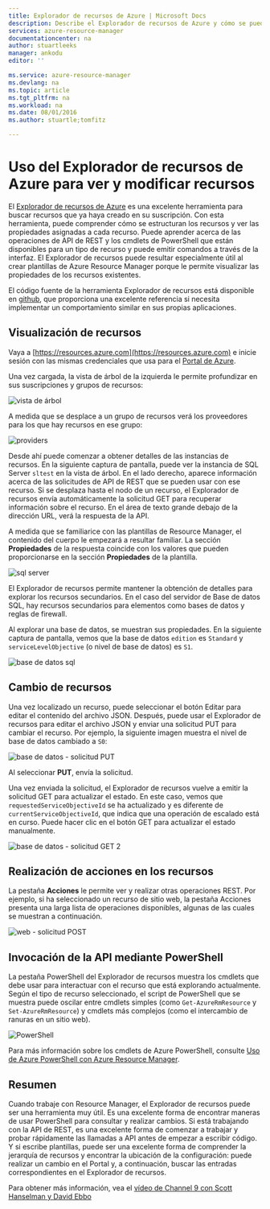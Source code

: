 ```yaml
---
title: Explorador de recursos de Azure | Microsoft Docs
description: Describe el Explorador de recursos de Azure y cómo se puede usar para ver y actualizar las implementaciones mediante Azure Resource Manager.
services: azure-resource-manager
documentationcenter: na
author: stuartleeks
manager: ankodu
editor: ''

ms.service: azure-resource-manager
ms.devlang: na
ms.topic: article
ms.tgt_pltfrm: na
ms.workload: na
ms.date: 08/01/2016
ms.author: stuartle;tomfitz

---
```

# Uso del Explorador de recursos de Azure para ver y modificar recursos
El [Explorador de recursos de Azure](https://resources.azure.com) es una excelente herramienta para buscar recursos que ya haya creado en su suscripción. Con esta herramienta, puede comprender cómo se estructuran los recursos y ver las propiedades asignadas a cada recurso. Puede aprender acerca de las operaciones de API de REST y los cmdlets de PowerShell que están disponibles para un tipo de recurso y puede emitir comandos a través de la interfaz. El Explorador de recursos puede resultar especialmente útil al crear plantillas de Azure Resource Manager porque le permite visualizar las propiedades de los recursos existentes.

El código fuente de la herramienta Explorador de recursos está disponible en [github](https://github.com/projectkudu/ARMExplorer), que proporciona una excelente referencia si necesita implementar un comportamiento similar en sus propias aplicaciones.

## Visualización de recursos
Vaya a [https://resources.azure.com](https://resources.azure.com) e inicie sesión con las mismas credenciales que usa para el [Portal de Azure](https://portal.azure.com).

Una vez cargada, la vista de árbol de la izquierda le permite profundizar en sus suscripciones y grupos de recursos:

![vista de árbol](./media/resource-manager-resource-explorer/are-01-treeview.png)

A medida que se desplace a un grupo de recursos verá los proveedores para los que hay recursos en ese grupo:

![providers](./media/resource-manager-resource-explorer/are-02-treeview-providers.png)

Desde ahí puede comenzar a obtener detalles de las instancias de recursos. En la siguiente captura de pantalla, puede ver la instancia de SQL Server `sltest` en la vista de árbol. En el lado derecho, aparece información acerca de las solicitudes de API de REST que se pueden usar con ese recurso. Si se desplaza hasta el nodo de un recurso, el Explorador de recursos envía automáticamente la solicitud GET para recuperar información sobre el recurso. En el área de texto grande debajo de la dirección URL, verá la respuesta de la API.

A medida que se familiarice con las plantillas de Resource Manager, el contenido del cuerpo le empezará a resultar familiar. La sección **Propiedades** de la respuesta coincide con los valores que pueden proporcionarse en la sección **Propiedades** de la plantilla.

![sql server](./media/resource-manager-resource-explorer/are-03-sqlserver-with-response.png)

El Explorador de recursos permite mantener la obtención de detalles para explorar los recursos secundarios. En el caso del servidor de Base de datos SQL, hay recursos secundarios para elementos como bases de datos y reglas de firewall.

Al explorar una base de datos, se muestran sus propiedades. En la siguiente captura de pantalla, vemos que la base de datos `edition` es `Standard` y `serviceLevelObjective` (o nivel de base de datos) es `S1`.

![base de datos sql](./media/resource-manager-resource-explorer/are-04-database-get.png)

## Cambio de recursos
Una vez localizado un recurso, puede seleccionar el botón Editar para editar el contenido del archivo JSON. Después, puede usar el Explorador de recursos para editar el archivo JSON y enviar una solicitud PUT para cambiar el recurso. Por ejemplo, la siguiente imagen muestra el nivel de base de datos cambiado a `S0`:

![base de datos - solicitud PUT](./media/resource-manager-resource-explorer/are-05-database-put.png)

Al seleccionar **PUT**, envía la solicitud.

Una vez enviada la solicitud, el Explorador de recursos vuelve a emitir la solicitud GET para actualizar el estado. En este caso, vemos que `requestedServiceObjectiveId` se ha actualizado y es diferente de `currentServiceObjectiveId`, que indica que una operación de escalado está en curso. Puede hacer clic en el botón GET para actualizar el estado manualmente.

![base de datos - solicitud GET 2](./media/resource-manager-resource-explorer/are-06-database-get2.png)

## Realización de acciones en los recursos
La pestaña **Acciones** le permite ver y realizar otras operaciones REST. Por ejemplo, si ha seleccionado un recurso de sitio web, la pestaña Acciones presenta una larga lista de operaciones disponibles, algunas de las cuales se muestran a continuación.

![web - solicitud POST](./media/resource-manager-resource-explorer/are-web-post.png)

## Invocación de la API mediante PowerShell
La pestaña PowerShell del Explorador de recursos muestra los cmdlets que debe usar para interactuar con el recurso que está explorando actualmente. Según el tipo de recurso seleccionado, el script de PowerShell que se muestra puede oscilar entre cmdlets simples (como `Get-AzureRmResource` y `Set-AzureRmResource`) y cmdlets más complejos (como el intercambio de ranuras en un sitio web).

![PowerShell](./media/resource-manager-resource-explorer/are-07-powershell.png)

Para más información sobre los cmdlets de Azure PowerShell, consulte [Uso de Azure PowerShell con Azure Resource Manager](powershell-azure-resource-manager.md).

## Resumen
Cuando trabaje con Resource Manager, el Explorador de recursos puede ser una herramienta muy útil. Es una excelente forma de encontrar maneras de usar PowerShell para consultar y realizar cambios. Si está trabajando con la API de REST, es una excelente forma de comenzar a trabajar y probar rápidamente las llamadas a API antes de empezar a escribir código. Y si escribe plantillas, puede ser una excelente forma de comprender la jerarquía de recursos y encontrar la ubicación de la configuración: puede realizar un cambio en el Portal y, a continuación, buscar las entradas correspondientes en el Explorador de recursos.

Para obtener más información, vea el [vídeo de Channel 9 con Scott Hanselman y David Ebbo](https://channel9.msdn.com/Shows/Azure-Friday/Azure-Resource-Manager-Explorer-with-David-Ebbo)

<!---HONumber=AcomDC_0803_2016-->